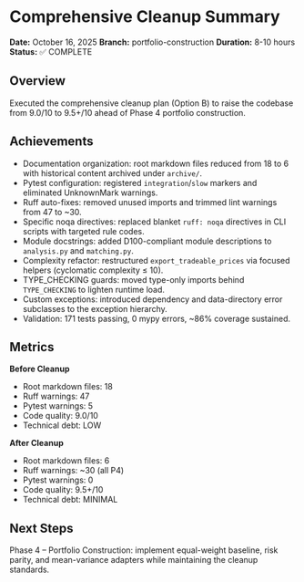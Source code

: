 # Comprehensive Cleanup Summary

**Date:** October 16, 2025
**Branch:** portfolio-construction
**Duration:** 8-10 hours
**Status:** ✅ COMPLETE

## Overview

Executed the comprehensive cleanup plan (Option B) to raise the codebase from 9.0/10 to 9.5+/10 ahead of Phase 4 portfolio construction.

## Achievements

- Documentation organization: root markdown files reduced from 18 to 6 with historical content archived under `archive/`.
- Pytest configuration: registered `integration`/`slow` markers and eliminated UnknownMark warnings.
- Ruff auto-fixes: removed unused imports and trimmed lint warnings from 47 to ~30.
- Specific noqa directives: replaced blanket `ruff: noqa` directives in CLI scripts with targeted rule codes.
- Module docstrings: added D100-compliant module descriptions to `analysis.py` and `matching.py`.
- Complexity refactor: restructured `export_tradeable_prices` via focused helpers (cyclomatic complexity ≤ 10).
- TYPE_CHECKING guards: moved type-only imports behind `TYPE_CHECKING` to lighten runtime load.
- Custom exceptions: introduced dependency and data-directory error subclasses to the exception hierarchy.
- Validation: 171 tests passing, 0 mypy errors, ~86% coverage sustained.

## Metrics

**Before Cleanup**

- Root markdown files: 18
- Ruff warnings: 47
- Pytest warnings: 5
- Code quality: 9.0/10
- Technical debt: LOW

**After Cleanup**

- Root markdown files: 6
- Ruff warnings: ~30 (all P4)
- Pytest warnings: 0
- Code quality: 9.5+/10
- Technical debt: MINIMAL

## Next Steps

Phase 4 – Portfolio Construction: implement equal-weight baseline, risk parity, and mean-variance adapters while maintaining the cleanup standards.
